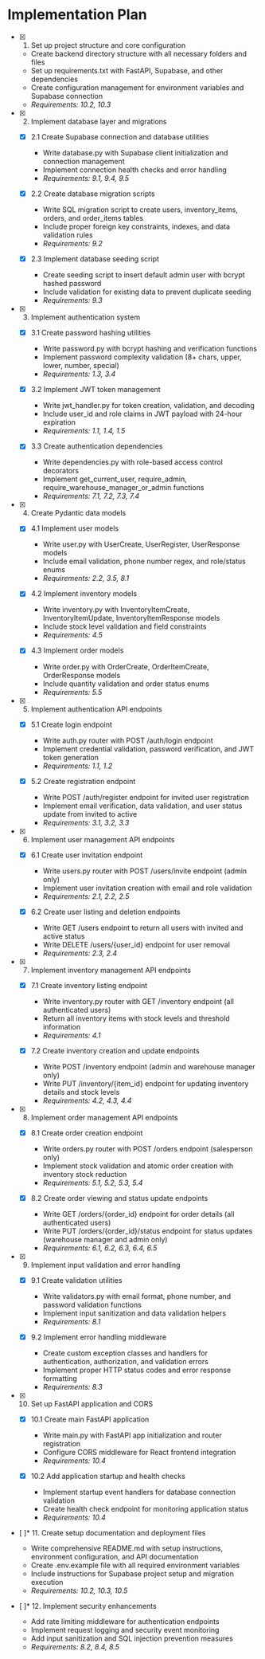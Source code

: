 # Implementation Plan

- [x] 1. Set up project structure and core configuration
  - Create backend directory structure with all necessary folders and files
  - Set up requirements.txt with FastAPI, Supabase, and other dependencies
  - Create configuration management for environment variables and Supabase connection
  - _Requirements: 10.2, 10.3_

- [x] 2. Implement database layer and migrations
  - [x] 2.1 Create Supabase connection and database utilities
    - Write database.py with Supabase client initialization and connection management
    - Implement connection health checks and error handling
    - _Requirements: 9.1, 9.4, 9.5_

  - [x] 2.2 Create database migration scripts
    - Write SQL migration script to create users, inventory_items, orders, and order_items tables
    - Include proper foreign key constraints, indexes, and data validation rules
    - _Requirements: 9.2_

  - [x] 2.3 Implement database seeding script
    - Create seeding script to insert default admin user with bcrypt hashed password
    - Include validation for existing data to prevent duplicate seeding
    - _Requirements: 9.3_

- [x] 3. Implement authentication system
  - [x] 3.1 Create password hashing utilities
    - Write password.py with bcrypt hashing and verification functions
    - Implement password complexity validation (8+ chars, upper, lower, number, special)
    - _Requirements: 1.3, 3.4_

  - [x] 3.2 Implement JWT token management
    - Write jwt_handler.py for token creation, validation, and decoding
    - Include user_id and role claims in JWT payload with 24-hour expiration
    - _Requirements: 1.1, 1.4, 1.5_

  - [x] 3.3 Create authentication dependencies
    - Write dependencies.py with role-based access control decorators
    - Implement get_current_user, require_admin, require_warehouse_manager_or_admin functions
    - _Requirements: 7.1, 7.2, 7.3, 7.4_

- [x] 4. Create Pydantic data models
  - [x] 4.1 Implement user models
    - Write user.py with UserCreate, UserRegister, UserResponse models
    - Include email validation, phone number regex, and role/status enums
    - _Requirements: 2.2, 3.5, 8.1_

  - [x] 4.2 Implement inventory models
    - Write inventory.py with InventoryItemCreate, InventoryItemUpdate, InventoryItemResponse models
    - Include stock level validation and field constraints
    - _Requirements: 4.5_

  - [x] 4.3 Implement order models
    - Write order.py with OrderCreate, OrderItemCreate, OrderResponse models
    - Include quantity validation and order status enums
    - _Requirements: 5.5_

- [x] 5. Implement authentication API endpoints
  - [x] 5.1 Create login endpoint
    - Write auth.py router with POST /auth/login endpoint
    - Implement credential validation, password verification, and JWT token generation
    - _Requirements: 1.1, 1.2_

  - [x] 5.2 Create registration endpoint
    - Write POST /auth/register endpoint for invited user registration
    - Implement email verification, data validation, and user status update from invited to active
    - _Requirements: 3.1, 3.2, 3.3_

- [x] 6. Implement user management API endpoints
  - [x] 6.1 Create user invitation endpoint
    - Write users.py router with POST /users/invite endpoint (admin only)
    - Implement user invitation creation with email and role validation
    - _Requirements: 2.1, 2.2, 2.5_

  - [x] 6.2 Create user listing and deletion endpoints
    - Write GET /users endpoint to return all users with invited and active status
    - Write DELETE /users/{user_id} endpoint for user removal
    - _Requirements: 2.3, 2.4_

- [x] 7. Implement inventory management API endpoints
  - [x] 7.1 Create inventory listing endpoint
    - Write inventory.py router with GET /inventory endpoint (all authenticated users)
    - Return all inventory items with stock levels and threshold information
    - _Requirements: 4.1_

  - [x] 7.2 Create inventory creation and update endpoints
    - Write POST /inventory endpoint (admin and warehouse manager only)
    - Write PUT /inventory/{item_id} endpoint for updating inventory details and stock levels
    - _Requirements: 4.2, 4.3, 4.4_

- [x] 8. Implement order management API endpoints
  - [x] 8.1 Create order creation endpoint
    - Write orders.py router with POST /orders endpoint (salesperson only)
    - Implement stock validation and atomic order creation with inventory stock reduction
    - _Requirements: 5.1, 5.2, 5.3, 5.4_

  - [x] 8.2 Create order viewing and status update endpoints
    - Write GET /orders/{order_id} endpoint for order details (all authenticated users)
    - Write PUT /orders/{order_id}/status endpoint for status updates (warehouse manager and admin only)
    - _Requirements: 6.1, 6.2, 6.3, 6.4, 6.5_

- [x] 9. Implement input validation and error handling
  - [x] 9.1 Create validation utilities
    - Write validators.py with email format, phone number, and password validation functions
    - Implement input sanitization and data validation helpers
    - _Requirements: 8.1_

  - [x] 9.2 Implement error handling middleware
    - Create custom exception classes and handlers for authentication, authorization, and validation errors
    - Implement proper HTTP status codes and error response formatting
    - _Requirements: 8.3_

- [x] 10. Set up FastAPI application and CORS
  - [x] 10.1 Create main FastAPI application
    - Write main.py with FastAPI app initialization and router registration
    - Configure CORS middleware for React frontend integration
    - _Requirements: 10.4_

  - [x] 10.2 Add application startup and health checks
    - Implement startup event handlers for database connection validation
    - Create health check endpoint for monitoring application status
    - _Requirements: 10.4_

- [ ]* 11. Create setup documentation and deployment files
  - Write comprehensive README.md with setup instructions, environment configuration, and API documentation
  - Create .env.example file with all required environment variables
  - Include instructions for Supabase project setup and migration execution
  - _Requirements: 10.2, 10.3, 10.5_

- [ ]* 12. Implement security enhancements
  - Add rate limiting middleware for authentication endpoints
  - Implement request logging and security event monitoring
  - Add input sanitization and SQL injection prevention measures
  - _Requirements: 8.2, 8.4, 8.5_